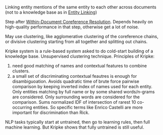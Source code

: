 Linking entity mentions of the same entity to each other across documents (not to a knowledge base as in [Entity Linking](Tasks/NLP/Tasks/Entity%20Linking.md))

Step after [Within-Document Coreference Resolution](Tasks/NLP/Tasks/Within-Document%20Coreference%20Resolution.md). Depends heavily on high-quality performance in that step, otherwise get a lot of noise.

May use clustering, like agglomerative clustering of the coreference chains, or divisive clustering starting from all together and splitting out chains.

Kripke system is a rule-based system asked to do cold-start building of a knowledge base. Unsupervised clustering technique.
Principles of Kripke:
1. need good matching of names and contextual features to combine clusters.
2. a small set of discriminating contextual feautres is enough for disambiguoation.
Avoids quadratic time of brute force pairwise comparison by keeping inverted index of names used for each entity. Only entities matching by full name or by some shared words/n-grams are considered. Only surrounding words are considered for the comparison. Sums normalized IDF of intersection of rarest 10 co-occurring entities. So specific terms like Enrico Castelli are more important for discrimination than Rick. 

NLP tasks typically start at untrained, then go to learning rules, then full machine learning. But Kripke shows that fully untrained is still useful.